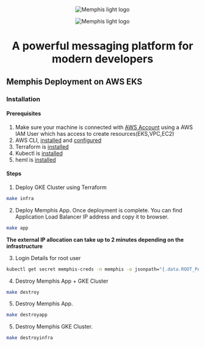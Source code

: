 <div align="center">
  
  ![Memphis light logo](https://github.com/memphisdev/memphis-broker/blob/master/logo-white.png?raw=true#gh-dark-mode-only)
  
</div>

<div align="center">
  
  ![Memphis light logo](https://github.com/memphisdev/memphis-broker/blob/master/logo-black.png?raw=true#gh-light-mode-only)
  
</div>

<div align="center">
<h1>A powerful messaging platform for modern developers</h1>
</div>

## Memphis Deployment on AWS EKS

### Installation

#### Prerequisites
1. Make sure your machine is connected with [AWS Account](https://portal.aws.amazon.com/billing/signup?nc2=h_ct&src=default&redirect_url=https%3A%2F%2Faws.amazon.com%2Fregistration-confirmation#/start) using a AWS IAM User which has access to create resources(EKS,VPC,EC2)
3. AWS CLI, [installed](https://docs.aws.amazon.com/cli/latest/userguide/getting-started-install.html) and [configured](https://docs.aws.amazon.com/cli/latest/userguide/cli-chap-configure.html)
4. Terraform is [installed](https://learn.hashicorp.com/tutorials/terraform/install-cli?in=terraform/aws-get-started)
5. Kubectl is [installed](https://kubernetes.io/docs/tasks/tools/install-kubectl/)
6. heml is [installed](https://helm.sh/docs/intro/install/)

#### Steps
1. Deploy GKE Cluster using Terraform
```bash
make infra
```

2. Deploy Memphis App. Once deployment is complete. You can find Application Load Balancer IP address and copy it to browser.
```bash
make app
```

**The external IP allocation can take up to 2 minutes depending on the infrastructure**

3. Login Details for root user
```bash
kubectl get secret memphis-creds -n memphis -o jsonpath="{.data.ROOT_PASSWORD}" | base64 --decode
```
4. Destroy Memphis App + GKE Cluster
```bash
make destroy
```

5. Destroy Memphis App.
```bash
make destroyapp
```

5. Destroy Memphis GKE Cluster.
```bash
make destroyinfra
```

